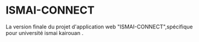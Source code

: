 # ISMAI-CONNECT
La version finale du projet d'application web "ISMAI-CONNECT",spécifique pour université ismai kairouan .
